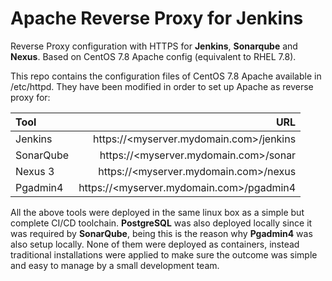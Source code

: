 # Apache Reverse Proxy for Jenkins
Reverse Proxy configuration with HTTPS for **Jenkins**, **Sonarqube** and **Nexus**. Based on CentOS 7.8 Apache config (equivalent to RHEL 7.8).

This repo contains the configuration files of CentOS 7.8 Apache available in /etc/httpd. They have been modified in order to set up Apache as reverse proxy for:

| Tool      |                                      URL |
| :-------- | ---------------------------------------: |
| Jenkins   |  https://<myserver.mydomain.com>/jenkins |
| SonarQube |    https://<myserver.mydomain.com>/sonar |
| Nexus 3   |    https://<myserver.mydomain.com>/nexus |
| Pgadmin4  | https://<myserver.mydomain.com>/pgadmin4 |

All the above tools were deployed in the same linux box as a simple but complete CI/CD toolchain. **PostgreSQL** was also deployed locally since it was required by **SonarQube**, being this is the reason why **Pgadmin4** was also setup locally. None of them were deployed as containers, instead traditional installations were applied to make sure the outcome was simple and easy to manage by a small development team.


